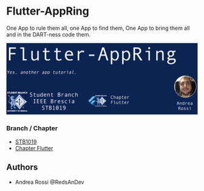 
# Flutter-AppRing
One App to rule them all, one App to find them, One App to bring them all and in the DART-ness code them.

![Banner](lib/images/cover.png)

### Branch / Chapter

- [STB1019](https://github.com/orgs/STB1019)
- [Chapter Flutter](https://github.com/orgs/STB1019/teams/chapter-flutter/discussions)

## Authors

- Andrea Rossi @RedsAnDev
